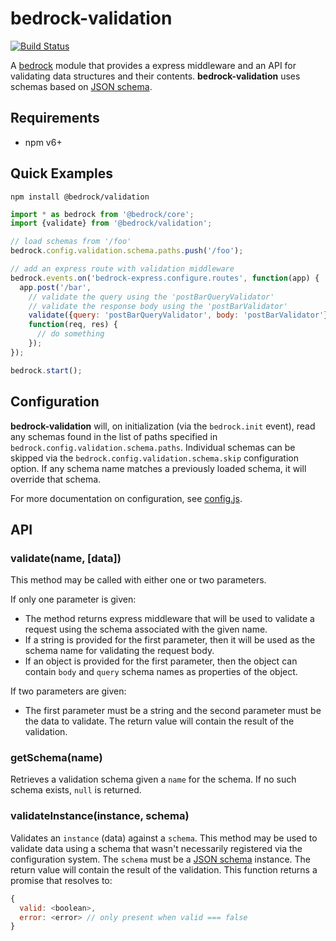 # bedrock-validation

[![Build Status](http://ci.digitalbazaar.com/buildStatus/icon?job=bedrock-validation)](http://ci.digitalbazaar.com/job/bedrock-validation)

A [bedrock][] module that provides a express middleware and an API for
validating data structures and their contents. **bedrock-validation** uses
schemas based on [JSON schema][].

## Requirements

- npm v6+

## Quick Examples

```
npm install @bedrock/validation
```

```js
import * as bedrock from '@bedrock/core';
import {validate} from '@bedrock/validation';

// load schemas from '/foo'
bedrock.config.validation.schema.paths.push('/foo');

// add an express route with validation middleware
bedrock.events.on('bedrock-express.configure.routes', function(app) {
  app.post('/bar',
    // validate the query using the 'postBarQueryValidator'
    // validate the response body using the 'postBarValidator'
    validate({query: 'postBarQueryValidator', body: 'postBarValidator'}),
    function(req, res) {
      // do something
    });
});

bedrock.start();
```

## Configuration

**bedrock-validation** will, on initialization (via the `bedrock.init` event),
read any schemas found in the list of paths specified in
`bedrock.config.validation.schema.paths`. Individual schemas can be skipped
via the `bedrock.config.validation.schema.skip` configuration option. If any
schema name matches a previously loaded schema, it will override that
schema.

For more documentation on configuration, see [config.js](./lib/config.js).

## API

### validate(name, [data])

This method may be called with either one or two parameters.

If only one parameter is given:

* The method returns express middleware that will be used to validate a request
  using the schema associated with the given name.
* If a string is provided for the first parameter, then it will be used as the
  schema name for validating the request body.
* If an object is provided for the first parameter, then the object can contain
  `body` and `query` schema names as properties of the object.

If two parameters are given:

* The first parameter must be a string and the second parameter must be the
  data to validate. The return value will contain the result of the validation.

### getSchema(name)

Retrieves a validation schema given a `name` for the schema. If no such
schema exists, `null` is returned.

### validateInstance(instance, schema)

Validates an `instance` (data) against a `schema`. This method may be used
to validate data using a schema that wasn't necessarily registered via
the configuration system. The `schema` must be a [JSON schema][] instance. The
return value will contain the result of the validation. This function returns
a promise that resolves to:
```js
{
  valid: <boolean>,
  error: <error> // only present when valid === false
}
```


[bedrock]: https://github.com/digitalbazaar/bedrock
[JSON schema]: http://json-schema.org/
